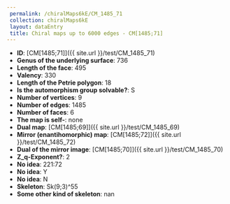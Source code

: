 ```yaml
--- 
 permalink: /chiralMaps6kE/CM_1485_71 
 collection: chiralMaps6kE
 layout: dataEntry
 title: Chiral maps up to 6000 edges - CM[1485;71]
---
```


- **ID**: [CM[1485;71]]({{ site.url }}/test/CM_1485_71)
- **Genus of the underlying surface**: 736
- **Length of the face**: 495
- **Valency**: 330
- **Length of the Petrie polygon**: 18
- **Is the automorphism group solvable?**: S
- **Number of vertices**: 9
- **Number of edges**: 1485
- **Number of faces**: 6
- **The map is self-**: none
- **Dual map**: [CM[1485;69]]({{ site.url }}/test/CM_1485_69)
- **Mirror (enantihomorphic) map**: [CM[1485;72]]({{ site.url }}/test/CM_1485_72)
- **Dual of the mirror image**: [CM[1485;70]]({{ site.url }}/test/CM_1485_70)
- **Z_q-Exponent?**: 2
- **No idea**:  221:72
- **No idea**: Y
- **No idea**: N
- **Skeleton**: Sk(9;3)^55
- **Some other kind of skeleton**: nan
